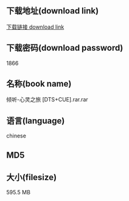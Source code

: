 ## 下载地址(download link)
[下载链接 download link](https://tutu365.netlify.app/?s=%E5%80%BE%E5%90%AC-%E5%BF%83%E7%81%B5%E4%B9%8B%E6%97%85+%5BDTS%2BCUE%5D.rar)

## 下载密码(download password)
1866

## 名称(book name)
倾听-心灵之旅 [DTS+CUE].rar.rar

## 语言(language)
chinese

## MD5


## 大小(filesize)
595.5 MB
